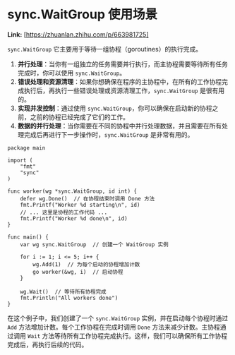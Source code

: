 # sync.WaitGroup 使用场景



 **Link:** [https://zhuanlan.zhihu.com/p/663981725]



`sync.WaitGroup` 它主要用于等待一组协程（goroutines）的执行完成。

1. **并行处理**：当你有一组独立的任务需要并行执行，而主协程需要等待所有任务完成时，你可以使用 `sync.WaitGroup`。
2. **错误处理和资源清理**：如果你想确保在程序的主协程中，在所有的工作协程完成执行后，再执行一些错误处理或资源清理工作，`sync.WaitGroup` 是很有用的。
3. **实现并发控制**：通过使用 `sync.WaitGroup`，你可以确保在启动新的协程之前，之前的协程已经完成了它们的工作。
4. **数据的并行处理**：当你需要在不同的协程中并行处理数据，并且需要在所有处理完成后再进行下一步操作时，`sync.WaitGroup` 是非常有用的。

```
package main
​
import (
    "fmt"
    "sync"
)
​
func worker(wg *sync.WaitGroup, id int) {
    defer wg.Done()  // 在协程结束时调用 Done 方法
    fmt.Printf("Worker %d starting\n", id)
    // ... 这里是协程的工作代码 ...
    fmt.Printf("Worker %d done\n", id)
}
​
func main() {
    var wg sync.WaitGroup  // 创建一个 WaitGroup 实例
​
    for i := 1; i <= 5; i++ {
        wg.Add(1)  // 为每个启动的协程增加计数
        go worker(&wg, i)  // 启动协程
    }
​
    wg.Wait()  // 等待所有协程完成
    fmt.Println("All workers done")
}

```

在这个例子中，我们创建了一个 `sync.WaitGroup` 实例，并在启动每个协程时通过 `Add` 方法增加计数。每个工作协程在完成时调用 `Done` 方法来减少计数。主协程通过调用 `Wait` 方法等待所有工作协程完成执行。这样，我们可以确保所有工作协程完成后，再执行后续的代码。

